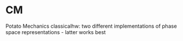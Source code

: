 # CM
Potato Mechanics
classicalhw: two different implementations of phase space representations - latter works best
